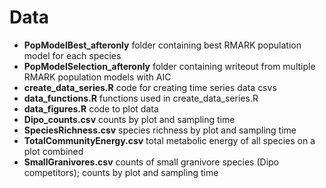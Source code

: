   # Data
  
  * __PopModelBest_afteronly__ folder containing best RMARK population model for each species
  * __PopModelSelection_afteronly__ folder containing writeout from multiple RMARK population models with AIC
  * __create_data_series.R__ code for creating time series data csvs
  * __data_functions.R__ functions used in create_data_series.R
  * __data_figures.R__ code to plot data
  * __Dipo_counts.csv__ counts by plot and sampling time
  * __SpeciesRichness.csv__ species richness by plot and sampling time
  * __TotalCommunityEnergy.csv__ total metabolic energy of all species on a plot combined
  * __SmallGranivores.csv__ counts of small granivore species (Dipo competitors); counts by plot and sampling time
